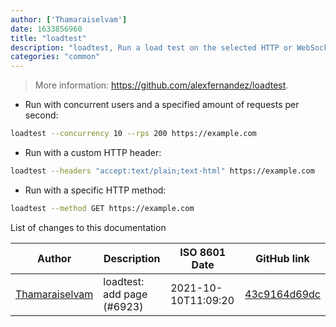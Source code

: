 ```yaml
---
author: ['Thamaraiselvam']
date: 1633856960
title: "loadtest"
description: "loadtest, Run a load test on the selected HTTP or WebSockets URL."
categories: "common"
---
```

> More information: <https://github.com/alexfernandez/loadtest>.

- Run with concurrent users and a specified amount of requests per second:

```bash
loadtest --concurrency 10 --rps 200 https://example.com
```

- Run with a custom HTTP header:

```bash
loadtest --headers "accept:text/plain;text-html" https://example.com
```

- Run with a specific HTTP method:

```bash
loadtest --method GET https://example.com
```
List of changes to this documentation


Author | Description | ISO 8601 Date | GitHub link
------|-----|-----|-----
[Thamaraiselvam](mailto:thamaraiselvam@live.com) | loadtest: add page (#6923) | 2021-10-10T11:09:20 | [43c9164d69dc](https://github.com/tldr-pages/tldr/commit/43c9164d69dc22158f9a100d6f762d18ab8359ea)

